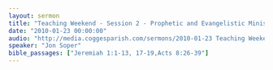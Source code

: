 ```yaml
---
layout: sermon
title: "Teaching Weekend - Session 2 - Prophetic and Evangelistic Ministry"
date: "2010-01-23 00:00:00"
audio: "http://media.coggesparish.com/sermons/2010-01-23 Teaching Weekend - Session 2.mp3"
speaker: "Jon Soper"
bible_passages: ["Jeremiah 1:1-13, 17-19,Acts 8:26-39"]
---
```

